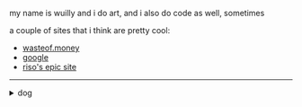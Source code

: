 my name is wuilly and i do art, and i also do code as well, sometimes

a couple of sites that i think are pretty cool:
- [wasteof.money](https://wasteof.money)
- [google](https://www.google.com)
- [riso's epic site](http://riso.gay)
---

<details><summary>dog</summary>
<img src="drink_dr_peppa.png">
</details>
